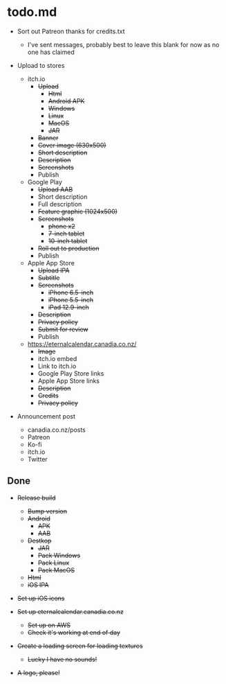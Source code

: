# todo.md

  + Sort out Patreon thanks for credits.txt
      - I've sent messages, probably best to leave this blank for now as no one has claimed
      
  + Upload to stores
      - itch.io
          - ~~Upload~~
              - ~~Html~~
              - ~~Android APK~~
              - ~~Windows~~
              - ~~Linux~~
              - ~~MacOS~~
              - ~~JAR~~
          - ~~Banner~~
          - ~~Cover image (630x500)~~
          - ~~Short description~~
          - ~~Description~~
          - ~~Screenshots~~
          - Publish
      - Google Play
          - ~~Upload AAB~~
          - Short description
          - Full description
          - ~~Feature graphic (1024x500)~~
          - ~~Screenshots~~
              - ~~phone x2~~
              - ~~7-inch tablet~~
              - ~~10-inch tablet~~
          - ~~Roll out to production~~
          - Publish
      - Apple App Store
          - ~~Upload IPA~~
          - ~~Subtitle~~
          - ~~Screenshots~~
              - ~~iPhone 6.5-inch~~
              - ~~iPhone 5.5-inch~~
              - ~~iPad 12.9-inch~~
          - ~~Description~~
          - ~~Privacy policy~~
          - ~~Submit for review~~
          - Publish
      - https://eternalcalendar.canadia.co.nz/
          - ~~Image~~
          - itch.io embed
          - Link to itch.io
          - Google Play Store links
          - Apple App Store links
          - ~~Description~~
          - ~~Credits~~
          - ~~Privacy policy~~
          
  + Announcement post
      - canadia.co.nz/posts
      - Patreon
      - Ko-fi
      - itch.io
      - Twitter          
      
## Done
      
  + ~~Release build~~
      - ~~Bump version~~
      - ~~Android~~
          - ~~APK~~
          - ~~AAB~~
      - ~~Destkop~~
          - ~~JAR~~
          - ~~Pack Windows~~
          - ~~Pack Linux~~
          - ~~Pack MacOS~~
      - ~~Html~~
      - ~~iOS IPA~~

  + ~~Set up iOS icons~~
  
  + ~~Set up eternalcalendar.canadia.co.nz~~
      - ~~Set up on AWS~~
      - ~~Check it's working at end of day~~
  
  + ~~Create a loading screen for loading textures~~
      - ~~Lucky I have no sounds!~~

  + ~~A logo, please!~~
  
